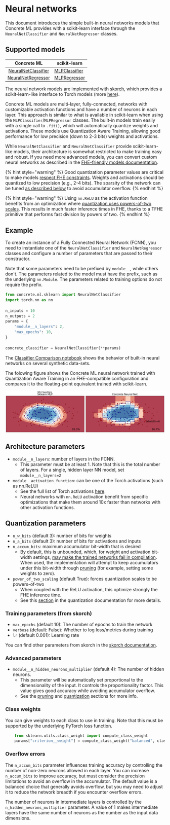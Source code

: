 # Neural networks

This document introduces the simple built-in neural networks models that Concrete ML provides with a scikit-learn interface through the `NeuralNetClassifier` and `NeuralNetRegressor` classes.

## Supported models

|                                          Concrete ML                                          | scikit-learn                                                                                                 |
| :-------------------------------------------------------------------------------------------: | ------------------------------------------------------------------------------------------------------------ |
| [NeuralNetClassifier](../references/api/concrete.ml.sklearn.qnn.md#class-neuralnetclassifier) | [MLPClassifier](https://scikit-learn.org/stable/modules/generated/sklearn.neural_network.MLPClassifier.html) |
|  [NeuralNetRegressor](../references/api/concrete.ml.sklearn.qnn.md#class-neuralnetregressor)  | [MLPRegressor](https://scikit-learn.org/stable/modules/generated/sklearn.neural_network.MLPRegressor.html)   |

The neural network models are implemented with [skorch](https://skorch.readthedocs.io/en/stable/index.html), which provides a scikit-learn-like interface to Torch models (more [here](../explanations/inner-workings/external_libraries.md#skorch)).

Concrete ML models are multi-layer, fully-connected, networks with customizable activation functions and have a number of neurons in each layer. This approach is similar to what is available in scikit-learn when using the `MLPClassifier`/`MLPRegressor` classes. The built-in models train easily with a single call to `.fit()`, which will automatically quantize weights and activations. These models use Quantization Aware Training, allowing good performance for low precision (down to 2-3 bits) weights and activations.

While `NeuralNetClassifier` and `NeuralNetClassifier` provide scikit-learn-like models, their architecture is somewhat restricted to make training easy and robust. If you need more advanced models, you can convert custom neural networks as described in the [FHE-friendly models documentation](../deep-learning/fhe_friendly_models.md).

{% hint style="warning" %}
Good quantization parameter values are critical to make models [respect FHE constraints](../getting-started/concepts.md#model-accuracy-considerations-under-fhe-constraints). Weights and activations should be quantized to low precision (e.g., 2-4 bits). The sparsity of the network can be tuned [as described below](neural-networks.md#overflow-errors) to avoid accumulator overflow.
{% endhint %}

{% hint style="warning" %}
Using `nn.ReLU` as the activation function benefits from an optimization where [quantization uses powers-of-two scales](../explanations/quantization.md#quantization-special-cases). This results in much faster inference times in FHE, thanks to a TFHE primitive that performs fast division by powers of two.
{% endhint %}

## Example

To create an instance of a Fully Connected Neural Network (FCNN), you need to instantiate one of the `NeuralNetClassifier` and `NeuralNetRegressor` classes and configure a number of parameters that are passed to their constructor.

Note that some parameters need to be prefixed by `module__`, while others don't. The parameters related to the model must have the prefix, such as the underlying `nn.Module`. The parameters related to training options do not require the prefix.

```python
from concrete.ml.sklearn import NeuralNetClassifier
import torch.nn as nn

n_inputs = 10
n_outputs = 2
params = {
    "module__n_layers": 2,
    "max_epochs": 10,
}

concrete_classifier = NeuralNetClassifier(**params)
```

The [Classifier Comparison notebook](../tutorials/ml_examples.md) shows the behavior of built-in neural networks on several synthetic data-sets.

The folowing figure shows the Concrete ML neural network trained with Quantization Aware Training in an FHE-compatible configuration and compares it to the floating-point equivalent trained with scikit-learn.

![Comparison neural networks](../figures/neural_nets_builtin.png)

## Architecture parameters

* `module__n_layers`: number of layers in the FCNN.
  * This parameter must be at least 1. Note that this is the total number of layers. For a single, hidden layer NN model, set `module__n_layers=2`
* `module__activation_function`: can be one of the Torch activations (such as nn.ReLU)
  * See the full list of Torch activations [here](../deep-learning/torch_support.md#activation-functions).
  * Neural networks with `nn.ReLU` activation benefit from specific optimizations that make them around 10x faster than networks with other activation functions.

## Quantization parameters

* `n_w_bits` (default 3): number of bits for weights
* `n_a_bits` (default 3): number of bits for activations and inputs
* `n_accum_bits`: maximum accumulator bit-width that is desired
  * By default, this is unbounded, which, for weight and activation bit-width settings, [may make the trained networks fail in compilation](neural-networks.md#overflow-errors). When used, the implementation will attempt to keep accumulators under this bit-width through [pruning](../explanations/pruning.md) (for example, setting some weights to zero).
* `power_of_two_scaling` (default True): forces quantization scales to be powers-of-two
  * When coupled with the ReLU activation, this optimize strongly the FHE inference time.
  * See this [section](../explanations/quantization.md#quantization-special-cases) in the quantization documentation for more details.

### Training parameters (from skorch)

* `max_epochs` (default 10): The number of epochs to train the network
* `verbose` (default: False): Whether to log loss/metrics during training
* `lr` (default 0.001): Learning rate

You can find other parameters from skorch in the [skorch documentation](https://skorch.readthedocs.io/en/stable/classifier.html).

### Advanced parameters

* `module__n_hidden_neurons_multiplier` (default 4): The number of hidden neurons.
  * This parameter will be automatically set proportional to the dimensionality of the input. It controls the proportionality factor. This value gives good accuracy while avoiding accumulator overflow.
  * See the [pruning](../explanations/pruning.md) and [quantization](../explanations/quantization.md) sections for more info.

### Class weights

You can give weights to each class to use in training. Note that this must be supported by the underlying PyTorch loss function.

```python
    from sklearn.utils.class_weight import compute_class_weight
    params["criterion__weight"] = compute_class_weight("balanced", classes=classes, y=y_train)
```

### Overflow errors

The `n_accum_bits` parameter influences training accuracy by controlling the number of non-zero neurons allowed in each layer. You can increase `n_accum_bits` to improve accuracy, but must consider the precision limitations to avoid an overflow in the accumulator. The default value is a balanced choice that generally avoids overflow, but you may need to adjust it to reduce the network breadth if you encounter overflow errors.

The number of neurons in intermediate layers is controlled by the `n_hidden_neurons_multiplier` parameter. A value of 1 makes intermediate layers have the same number of neurons as the number as the input data dimensions.
